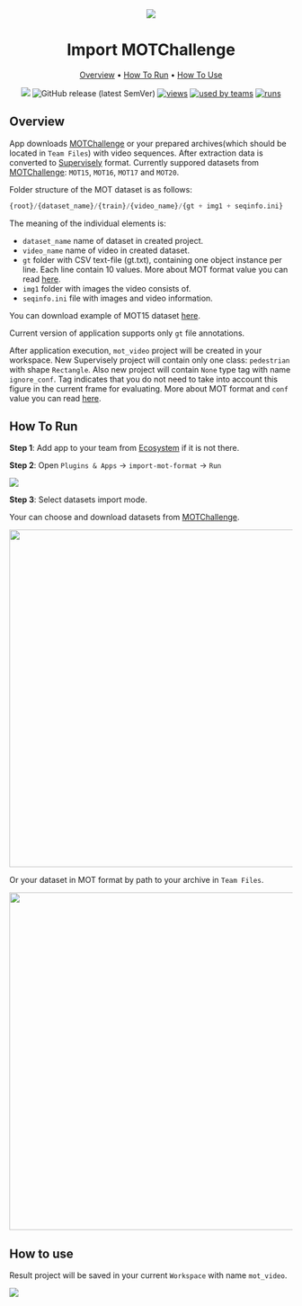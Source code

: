 

<div align="center" markdown>
<img src="https://i.imgur.com/DLlZIes.png"/>


# Import MOTChallenge

<p align="center">
  <a href="#Overview">Overview</a> •
  <a href="#How-To-Run">How To Run</a> •
  <a href="#How-To-Use">How To Use</a>
</p>
  

[![](https://img.shields.io/badge/slack-chat-green.svg?logo=slack)](https://supervise.ly/slack)
![GitHub release (latest SemVer)](https://img.shields.io/github/v/release/supervisely-ecosystem/import-mot-format)
[![views](https://app.supervise.ly/public/api/v3/ecosystem.counters?repo=supervisely-ecosystem/import-mot-format&counter=views&label=views)](https://supervise.ly)
[![used by teams](https://app.supervise.ly/public/api/v3/ecosystem.counters?repo=supervisely-ecosystem/import-mot-format&counter=downloads&label=used%20by%20teams)](https://supervise.ly)
[![runs](https://app.supervise.ly/public/api/v3/ecosystem.counters?repo=supervisely-ecosystem/import-mot-format&counter=runs&label=runs&123)](https://supervise.ly)

</div>

## Overview

App downloads [MOTChallenge](https://motchallenge.net/) or your prepared archives(which should be located in `Team Files`) with video sequences. After extraction data is converted to [Supervisely](https://app.supervise.ly) format. Currently suppored datasets from [MOTChallenge](https://motchallenge.net/): `MOT15`, `MOT16`, `MOT17` and `MOT20`.

Folder structure of the MOT dataset is as follows:

```python
{root}/{dataset_name}/{train}/{video_name}/{gt + img1 + seqinfo.ini}   
```

The meaning of the individual elements is:

- `dataset_name` name of dataset in created project.
- `video_name` name of video in created dataset.
- `gt` folder with CSV text-file (gt.txt), containing one object instance per line. Each line contain 10 values. More about MOT format value you can read  [here](https://motchallenge.net/instructions/).
- `img1` folder with images the video consists of.
- `seqinfo.ini` file with images and video information.

You can download example of MOT15 dataset [here](https://motchallenge.net/data/MOT15/).

Current version of application supports only `gt` file annotations.

After application execution, `mot_video` project will be created in your workspace. New Supervisely project will contain only one class: `pedestrian` with shape `Rectangle`. Also new project will contain `None` type tag with name `ignore_conf`. Tag indicates that you do not need to take into account this figure in the current frame for evaluating. More about MOT format and `conf` value you can read [here](https://motchallenge.net/instructions/).



## How To Run 
**Step 1**: Add app to your team from [Ecosystem](https://ecosystem.supervise.ly/apps/import-mot-format) if it is not there.

**Step 2**: Open `Plugins & Apps` -> `import-mot-format` -> `Run` 

<img src="https://i.imgur.com/FVrbqSn.png"/>

**Step 3**: Select datasets import mode.

Your can choose and download datasets from [MOTChallenge](https://motchallenge.net/).

<img src="https://i.imgur.com/NdgxSJ7.png" width="600px"/>

Or your dataset in MOT format by path to your archive in `Team Files`.

<img src="https://i.imgur.com/5VvVkOu.png" width="600px"/>



## How to use

Result project will be saved in your current `Workspace` with name `mot_video`.

<img src="https://i.imgur.com/b0hafY5.png"/>
